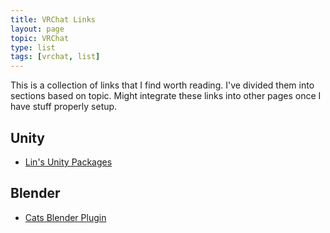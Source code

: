```yaml
---
title: VRChat Links
layout: page
topic: VRChat
type: list
tags: [vrchat, list]
---
```


This is a collection of links that I find worth reading. I've divided them into sections based on topic. Might integrate these links into other pages once I have stuff properly setup.

Unity
---------

  * [Lin's Unity Packages](https://github.com/oofdesu/lin-unity-packages)

Blender
---------

  * [Cats Blender Plugin](https://catsblenderplugin.com/homepage)
